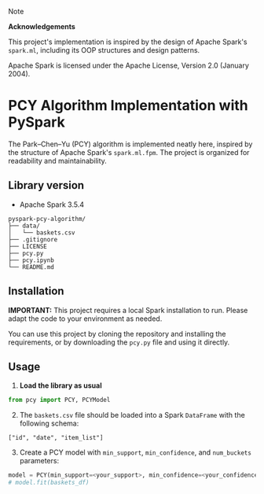 > [!NOTE]
> **Acknowledgements**
>
> This project's implementation is inspired by the design of Apache Spark's `spark.ml`, including its OOP structures and design patterns.
>
> Apache Spark is licensed under the Apache License, Version 2.0 (January 2004).

# PCY Algorithm Implementation with PySpark

The Park–Chen–Yu (PCY) algorithm is implemented neatly here, inspired by the structure of Apache Spark's `spark.ml.fpm`. The project is organized for readability and maintainability.

## Library version

- Apache Spark 3.5.4

```
pyspark-pcy-algorithm/
├── data/
│   └── baskets.csv
├── .gitignore
├── LICENSE
├── pcy.py
├── pcy.ipynb
└── README.md
```

## Installation

**IMPORTANT:** This project requires a local Spark installation to run. Please adapt the code to your environment as needed.

You can use this project by cloning the repository and installing the requirements, or by downloading the `pcy.py` file and using it directly.

## Usage

1. **Load the library as usual**
```python
from pcy import PCY, PCYModel
```

2. The `baskets.csv` file should be loaded into a Spark `DataFrame` with the following schema:
```
["id", "date", "item_list"]
```

3. Create a PCY model with `min_support`, `min_confidence`, and `num_buckets` parameters:
```python
model = PCY(min_support=<your_support>, min_confidence=<your_confidence>, num_buckets=<your_bucket_number>)
# model.fit(baskets_df)
```